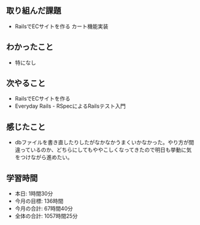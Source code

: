 ## 取り組んだ課題
- RailsでECサイトを作る カート機能実装
## わかったこと
- 特になし
## 次やること
- RailsでECサイトを作る
- Everyday Rails - RSpecによるRailsテスト入門
## 感じたこと
- dbファイルを書き直したりしたがなかなかうまくいかなかった。やり方が間違っているのか、どちらにしてもややこしくなってきたので明日も挙動に気をつけながら進めたい。
## 学習時間
- 本日: 1時間30分
- 今月の目標: 136時間
- 今月の合計: 67時間40分
- 全体の合計: 1057時間25分
